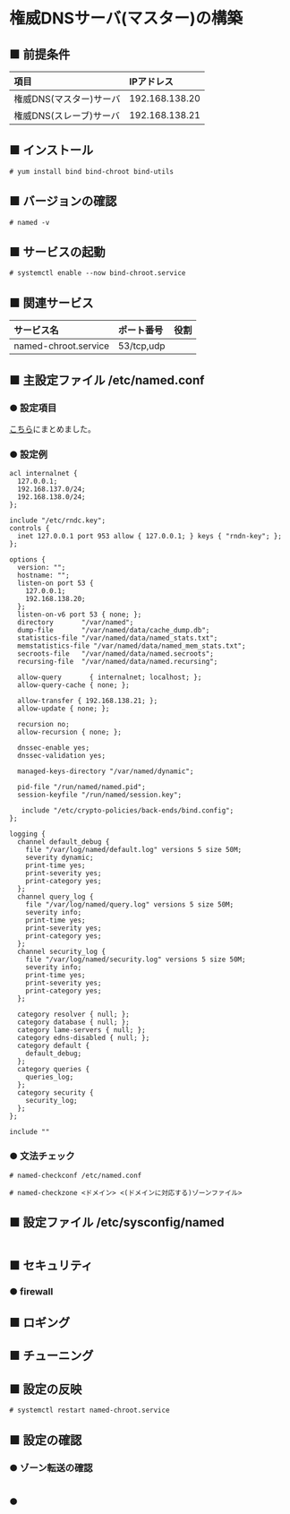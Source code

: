 # 権威DNSサーバ(マスター)の構築
## ■ 前提条件
|項目|IPアドレス|
|:---|:---|
|権威DNS(マスター)サーバ|192.168.138.20|
|権威DNS(スレーブ)サーバ|192.168.138.21|

## ■ インストール
```
# yum install bind bind-chroot bind-utils
```
## ■ バージョンの確認
```
# named -v
```
## ■ サービスの起動
```
# systemctl enable --now bind-chroot.service
```
## ■ 関連サービス
|サービス名|ポート番号|役割|
|:---|:---|:---|
|named-chroot.service|53/tcp,udp||

## ■ 主設定ファイル /etc/named.conf
### ● 設定項目
[こちら]()にまとめました。

### ● 設定例
```
acl internalnet {
  127.0.0.1;
  192.168.137.0/24;
  192.168.138.0/24;
};

include "/etc/rndc.key";
controls {
  inet 127.0.0.1 port 953 allow { 127.0.0.1; } keys { "rndn-key"; };
};

options {
  version: "";
  hostname: "";
  listen-on port 53 {
    127.0.0.1;
    192.168.138.20;
  };
  listen-on-v6 port 53 { none; };
  directory       "/var/named";
  dump-file       "/var/named/data/cache_dump.db";
  statistics-file "/var/named/data/named_stats.txt";
  memstatistics-file "/var/named/data/named_mem_stats.txt";
  secroots-file   "/var/named/data/named.secroots";
  recursing-file  "/var/named/data/named.recursing";
  
  allow-query       { internalnet; localhost; };
  allow-query-cache { none; };
  
  allow-transfer { 192.168.138.21; };
  allow-update { none; };
  
  recursion no;
  allow-recursion { none; };
  
  dnssec-enable yes;
  dnssec-validation yes;
  
  managed-keys-directory "/var/named/dynamic";

  pid-file "/run/named/named.pid";
  session-keyfile "/run/named/session.key";

   include "/etc/crypto-policies/back-ends/bind.config";
};

logging {
  channel default_debug {
    file "/var/log/named/default.log" versions 5 size 50M;
    severity dynamic;
    print-time yes;
    print-severity yes;
    print-category yes;
  };
  channel query_log {
    file "/var/log/named/query.log" versions 5 size 50M;
    severity info;
    print-time yes;
    print-severity yes;
    print-category yes;
  };
  channel security_log {
    file "/var/log/named/security.log" versions 5 size 50M;
    severity info;
    print-time yes;
    print-severity yes;
    print-category yes;
  };
  
  category resolver { null; };
  category database { null; };
  category lame-servers { null; };
  category edns-disabled { null; };
  category default {
    default_debug;
  };
  category queries {
    queries_log;
  };
  category security {
    security_log;
  };
};

include ""
```

### ● 文法チェック
```
# named-checkconf /etc/named.conf

# named-checkzone <ドメイン> <(ドメインに対応する)ゾーンファイル>
```
## ■ 設定ファイル /etc/sysconfig/named
```
```
## ■ セキュリティ
### ● firewall

## ■ ロギング
## ■ チューニング
## ■ 設定の反映
```
# systemctl restart named-chroot.service
```
## ■ 設定の確認
### ● ゾーン転送の確認
```
```

### ●
```
```
